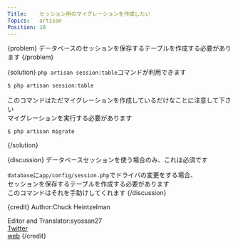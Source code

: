 ```yaml
---
Title:    セッション用のマイグレーションを作成したい
Topics:   artisan
Position: 18
---
```


{problem}
データベースのセッションを保存するテーブルを作成する必要があります
{/problem}

{solution}
`php artisan session:table`コマンドが利用できます

```bash
$ php artisan session:table
```

このコマンドはただマイグレーションを作成しているだけなことに注意して下さい  
マイグレーションを実行する必要があります

```bash
$ php artisan migrate
```
{/solution}

{discussion}
データベースセッションを使う場合のみ、これは必須です

`database`に`app/config/session.php`でドライバの変更をする場合、  
セッションを保存するテーブルを作成する必要があります  
このコマンドはそれを手助けしてくれます
{/discussion}

{credit}
Author:Chuck Heintzelman

Editor and Translator:syossan27  
[Twitter](https://twitter.com/syossan27)  
[web](http://syossan.hateblo.jp/0)
{/credit}
